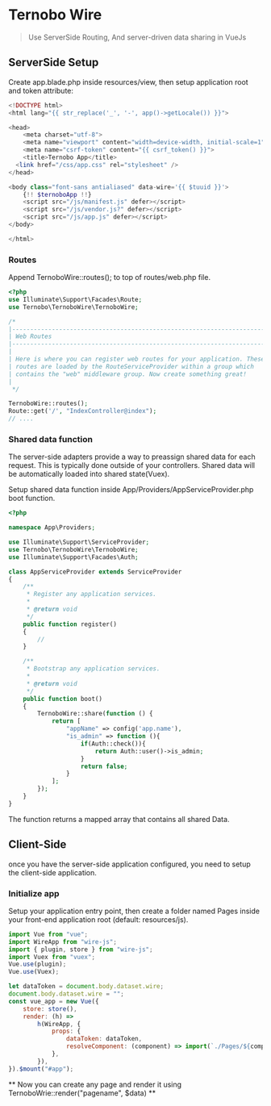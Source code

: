 # Ternobo Wire

> Use ServerSide Routing, And server-driven data sharing in VueJs

## ServerSide Setup

Create app.blade.php inside resources/view, then setup application root and token attribute:

```php
<!DOCTYPE html>
<html lang="{{ str_replace('_', '-', app()->getLocale()) }}">

<head>
    <meta charset="utf-8">
    <meta name="viewport" content="width=device-width, initial-scale=1">
    <meta name="csrf-token" content="{{ csrf_token() }}">
    <title>Ternobo App</title>
  <link href="/css/app.css" rel="stylesheet" />
</head>

<body class="font-sans antialiased" data-wire='{{ $tuuid }}'>
    {!! $ternoboApp !!}
    <script src="/js/manifest.js" defer></script>
    <script src="/js/vendor.js?" defer></script>
    <script src="/js/app.js" defer></script>
</body>

</html>
```

### Routes

Append TernoboWire::routes(); to top of routes/web.php file.

```php
<?php
use Illuminate\Support\Facades\Route;
use Ternobo\TernoboWire\TernoboWire;

/*
|--------------------------------------------------------------------------
| Web Routes
|--------------------------------------------------------------------------
|
| Here is where you can register web routes for your application. These
| routes are loaded by the RouteServiceProvider within a group which
| contains the "web" middleware group. Now create something great!
|
 */

TernoboWire::routes();
Route::get('/', "IndexController@index");
// ....
```

### Shared data function

The server-side adapters provide a way to preassign shared data for each request. This is typically done outside of your controllers. Shared data will be automatically loaded into shared state(Vuex).

Setup shared data function inside App/Providers/AppServiceProvider.php boot function.

```php
<?php

namespace App\Providers;

use Illuminate\Support\ServiceProvider;
use Ternobo\TernoboWire\TernoboWire;
use Illuminate\Support\Facades\Auth;

class AppServiceProvider extends ServiceProvider
{
    /**
     * Register any application services.
     *
     * @return void
     */
    public function register()
    {
        //
    }

    /**
     * Bootstrap any application services.
     *
     * @return void
     */
    public function boot()
    {
        TernoboWire::share(function () {
            return [
            	"appName" => config('app.name'),
				"is_admin" => function (){
					if(Auth::check()){
						return Auth::user()->is_admin;
					}
					return false;
				}
            ];
        });
    }
}
```

The function returns a mapped array that contains all shared Data.

## Client-Side

once you have the server-side application configured, you need to setup the client-side application.

### Initialize app

Setup your application entry point, then create a folder named Pages inside your front-end application root (default: resources/js).

```javascript
import Vue from "vue";
import WireApp from "wire-js";
import { plugin, store } from "wire-js";
import Vuex from "vuex";
Vue.use(plugin);
Vue.use(Vuex);

let dataToken = document.body.dataset.wire;
document.body.dataset.wire = "";
const vue_app = new Vue({
	store: store(),
	render: (h) =>
		h(WireApp, {
			props: {
				dataToken: dataToken,
				resolveComponent: (component) => import(`./Pages/${component}`),
			},
		}),
}).$mount("#app");
```

** Now you can create any page and render it using TernoboWrie::render("pagename", \$data) **
